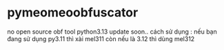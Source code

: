 # pymeomeoobfuscator
no open source obf tool
python3.13 update soon..
cách sử dụng :
  nếu bạn đang sử dụng py3.11 thì xài mel311 còn nếu là 3.12 thì dùng mel312
  
